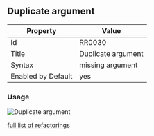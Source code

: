 ## Duplicate argument

Property | Value
--- | --- 
Id | RR0030
Title | Duplicate argument
Syntax | missing argument
Enabled by Default | yes

### Usage

![Duplicate argument](../../images/refactorings/DuplicateArgument.png)

[full list of refactorings](Refactorings.md)
